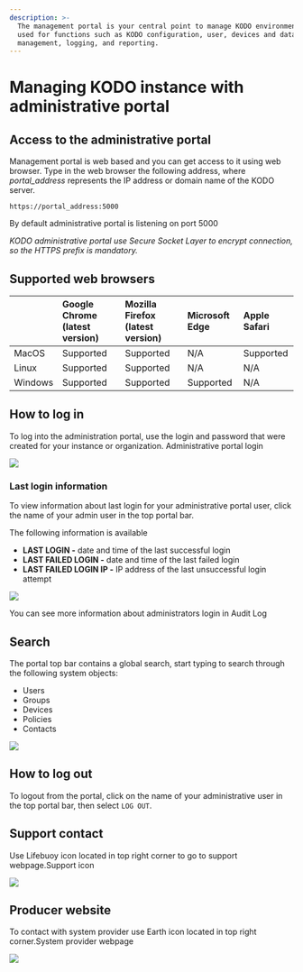 ```yaml
---
description: >-
  The management portal is your central point to manage KODO environment. It's
  used for functions such as KODO configuration, user, devices and data
  management, logging, and reporting.
---
```


# Managing KODO instance with administrative portal

## Access to the administrative portal <a id="access-to-the-administrative-portal"></a>

Management portal is web based and you can get access to it using web browser. Type in the web browser the following address, where _portal\_address_ represents the IP address or domain name of the KODO server.

```text
https://portal_address:5000
```

By default administrative portal is listening on port 5000

_KODO administrative portal use Secure Socket Layer to encrypt connection, so the HTTPS prefix is mandatory._

## Supported web browsers <a id="supported-web-browsers"></a>

| ​ | **Google Chrome \(latest version\)** | **Mozilla Firefox \(latest version\)** | **Microsoft Edge** | **Apple Safari** |
| :--- | :--- | :--- | :--- | :--- |
| MacOS | Supported | Supported | N/A | Supported |
| Linux | Supported | Supported | N/A | N/A |
| Windows | Supported | Supported | Supported | N/A |

## How to log in <a id="how-to-log-in"></a>

To log into the administration portal, use the login and password that were created for your instance or organization. Administrative portal login

![](https://blobscdn.gitbook.com/v0/b/gitbook-28427.appspot.com/o/assets%2F-LD_wiez_0EVVIJJEUSK%2F-LDaUAO5yEymn2WoUL2h%2F-LDaXMb5QFlqal0mvyT4%2Flogin_new.png?alt=media&token=ba4f20c9-1ead-4227-b2d7-0fb46f9dccb6)

### Last login information <a id="last-login-information"></a>

To view information about last login for your administrative portal user, click the name of your admin user in the top portal bar.

The following information is available

* **LAST LOGIN -** date and time of the last successful login
* **LAST FAILED LOGIN -** date and time of the last failed login
* **LAST FAILED LOGIN IP -** IP address of the last unsuccessful login attempt

![](https://blobscdn.gitbook.com/v0/b/gitbook-28427.appspot.com/o/assets%2F-LD_wiez_0EVVIJJEUSK%2F-LDaUAO5yEymn2WoUL2h%2F-LDaXtikRPNi1J4keLdy%2Flogout.png?alt=media&token=1e66ecac-6df5-481c-94db-6ea79fb3d653)

You can see more information about administrators login in Audit Log

## Search <a id="search"></a>

The portal top bar contains a global search, start typing to search through the following system objects:

* Users
* Groups
* Devices
* Policies
* Contacts

![](https://blobscdn.gitbook.com/v0/b/gitbook-28427.appspot.com/o/assets%2F-LD_wiez_0EVVIJJEUSK%2F-LDaUAO5yEymn2WoUL2h%2F-LDabKFCGE90nwcgN30b%2Fsearch_s.png?alt=media&token=ec6267fa-6291-4970-b520-dc7b594c956d)

## How to log out <a id="how-to-log-out"></a>

To logout from the portal, click on the name of your administrative user in the top portal bar, then select `LOG OUT`.

## Support contact <a id="support-contact"></a>

Use Lifebuoy icon located in top right corner to go to support webpage.Support icon

![](https://blobscdn.gitbook.com/v0/b/gitbook-28427.appspot.com/o/assets%2F-LD_wiez_0EVVIJJEUSK%2F-LG-XRMN6s8tkDp9wjV7%2F-LGTzWaaUP-5zzT0fEu3%2Ftopbar_s.upport.png?alt=media&token=d61b125d-093b-47be-8957-6e124fc4e18f)

## Producer website <a id="producer-website"></a>

To contact with system provider use Earth icon located in top right corner.System provider webpage

![](https://blobscdn.gitbook.com/v0/b/gitbook-28427.appspot.com/o/assets%2F-LD_wiez_0EVVIJJEUSK%2F-LG-XRMN6s8tkDp9wjV7%2F-LGU--K28T1YqrZrkpwi%2Ftopbar_web.png?alt=media&token=86f435c3-31bc-4bbc-860a-a0a4c15ea94a)




